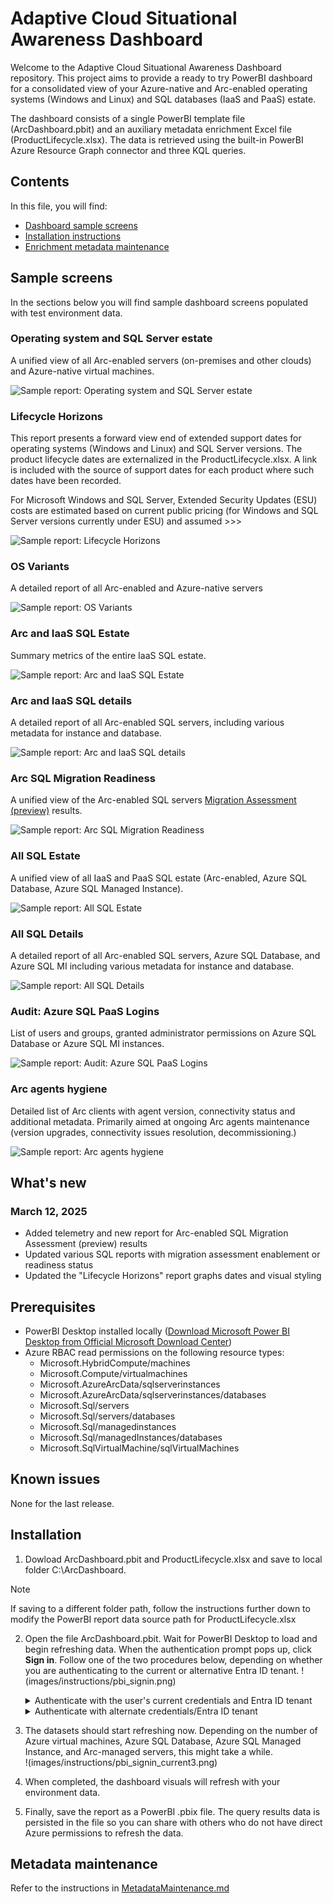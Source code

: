 # Adaptive Cloud Situational Awareness Dashboard

Welcome to the Adaptive Cloud Situational Awareness Dashboard repository. This project aims to provide a ready to try PowerBI dashboard for a consolidated view of your Azure-native and Arc-enabled operating systems (Windows and Linux) and SQL databases (IaaS and PaaS) estate. 

The dashboard consists of a single PowerBI template file (ArcDashboard.pbit) and an auxiliary metadata enrichment Excel file (ProductLifecycle.xlsx). The data is retrieved using the built-in PowerBI Azure Resource Graph connector and three KQL queries. 

## Contents
In this file, you will find:
- [Dashboard sample screens](#Sample-screens)
- [Installation instructions](#Installation)
- [Enrichment metadata maintenance](#Metadata-maintenance)

## Sample screens
In the sections below you will find sample dashboard screens populated with test environment data.

### Operating system and SQL Server estate
A unified view of all Arc-enabled servers (on-premises and other clouds) and Azure-native virtual machines.

![Sample report: Operating system and SQL Server estate](images/samples/sample_overall.jpg)

### Lifecycle Horizons
This report presents a forward view end of extended support dates for operating systems (Windows and Linux) and SQL Server versions. The product lifecycle dates are externalized in the ProductLifecycle.xlsx. A link is included with the source of support dates for each product where such dates have been recorded.

For Microsoft Windows and SQL Server, Extended Security Updates (ESU) costs are estimated based on current public pricing (for Windows and SQL Server versions currently under ESU) and assumed >>>

![Sample report: Lifecycle Horizons](images/samples/sample_lifecycle.jpg)

### OS Variants
A detailed report of all Arc-enabled and Azure-native servers

![Sample report: OS Variants](images/samples/sample_os.jpg)

### Arc and IaaS SQL Estate
Summary metrics of the entire IaaS SQL estate.

![Sample report: Arc and IaaS SQL Estate](images/samples/sample_sql_iaas.jpg)

### Arc and IaaS SQL details
A detailed report of all Arc-enabled SQL servers, including various metadata for instance and database.

![Sample report: Arc and IaaS SQL details](images/samples/sample_sql_iaas_details.jpg)


### Arc SQL Migration Readiness
A unified view of the Arc-enabled SQL servers [Migration Assessment (preview)](https://learn.microsoft.com/en-us/sql/sql-server/azure-arc/migration-assessment) results.

![Sample report: Arc SQL Migration Readiness](images/samples/sample_sql_iaas_migassess.jpg)

### All SQL Estate
A unified view of all IaaS and PaaS SQL estate (Arc-enabled, Azure SQL Database, Azure SQL Managed Instance).

![Sample report: All SQL Estate](images/samples/sample_sql_overall.jpg)

### All SQL Details
A detailed report of all Arc-enabled SQL servers, Azure SQL Database, and Azure SQL MI including various metadata for instance and database.

![Sample report: All SQL Details](images/samples/sample_sql_overall_detail.jpg)

### Audit: Azure SQL PaaS Logins
List of users and groups, granted administrator permissions on Azure SQL Database or Azure SQL MI instances.

![Sample report: Audit: Azure SQL PaaS Logins](images/samples/sample_sql_paas_logins.jpg)

### Arc agents hygiene
Detailed list of Arc clients with agent version, connectivity status and additional metadata. Primarily aimed at ongoing Arc agents maintenance (version upgrades, connectivity issues resolution, decommissioning.)

![Sample report: Arc agents hygiene](images/samples/sample_arcagents.jpg)

## What's new

### March 12, 2025
- Added telemetry and new report for Arc-enabled SQL Migration Assessment (preview) results
- Updated various SQL reports with migration assessment enablement or readiness status
- Updated the "Lifecycle Horizons" report graphs dates and visual styling

## Prerequisites

- PowerBI Desktop installed locally ([Download Microsoft Power BI Desktop from Official Microsoft Download Center](https://www.microsoft.com/en-us/download/details.aspx?id=58494))
- Azure RBAC read permissions on the following resource types:
    - Microsoft.HybridCompute/machines
    - Microsoft.Compute/virtualmachines
    - Microsoft.AzureArcData/sqlserverinstances
    - Microsoft.AzureArcData/sqlserverinstances/databases
    - Microsoft.Sql/servers
    - Microsoft.Sql/servers/databases
    - Microsoft.Sql/managedinstances
    - Microsoft.Sql/managedInstances/databases
    - Microsoft.SqlVirtualMachine/sqlVirtualMachines

## Known issues
None for the last release.

## Installation

1. Dowload ArcDashboard.pbit and ProductLifecycle.xlsx and save to local folder C:\ArcDashboard.
> [!NOTE]
> If saving to a different folder path, follow the instructions further down to modify the PowerBI report data source path for ProductLifecycle.xlsx

2. Open the file ArcDashboard.pbit. Wait for PowerBI Desktop to load and begin refreshing data. When the authentication prompt pops up, click **Sign in**. Follow one of the two procedures below, depending on whether you are authenticating to the current or alternative Entra ID tenant.
!(images/instructions/pbi_signin.png)

    <details>
        <summary>Authenticate with the user's current credentials and Entra ID tenant</summary>
            1. In the authentication prompt, click on your logged in account<br/>
            !(images/instructions/pbi_signin_current1.png)
            2. After the authentication process completes, click "Connect"
            !(images/instructions/pbi_signin_current2.png)
    </details>
    <details>
        <summary>Authenticate with alternate credentials/Entra ID tenant</summary>
            1. In the authentication prompt, click on "Use another account"<br/>
            !(images/instructions/alt1.png)
            2. Click "Sign-in options"<br/>
            !(images/instructions/alt2.png)
            3. Click "Sign in to an organization"<br/>
            !(images/instructions/alt3.png)
            4. Type in the Entra ID tenant domain name and click "Next"<br/>
            !(images/instructions/alt4.png)

            !(images/instructions/alt5.png)
            5. Click "Use another account", enter your credentials and complete the authentication process<br/>
            !(images/instructions/alt6.png)
            6. After the authentication process completes, click "Connect"
            !(images/instructions/alt7.png)
    </details>

3. The datasets should start refreshing now. Depending on the number of Azure virtual machines, Azure SQL Database, Azure SQL Managed Instance, and Arc-managed servers, this might take a while.<br/>
!(images/instructions/pbi_signin_current3.png)
4. When completed, the dashboard visuals will refresh with your environment data.<br/>
5. Finally, save the report as a PowerBI .pbix file. The query results data is persisted in the file so you can share with others who do not have direct Azure permissions to refresh the data.

## Metadata maintenance
Refer to the instructions in [MetadataMaintenance.md](MetadataMaintenance.md)
